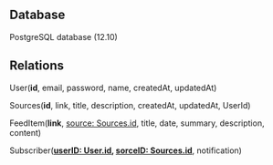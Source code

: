 ## Database

PostgreSQL database (12.10)

## Relations

User(**id**, email, password, name, createdAt, updatedAt)

Sources(**id**, link, title, description, createdAt, updatedAt, UserId)

FeedItem(**link**, <ins>source: Sources.id</ins>, title, date, summary, description, content)

Subscriber(**<ins>userID: User.id</ins>, <ins>sorceID: Sources.id</ins>**, notification)